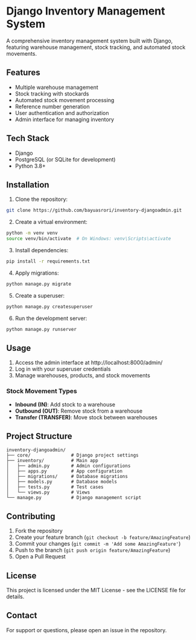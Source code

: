 # Django Inventory Management System

A comprehensive inventory management system built with Django, featuring warehouse management, stock tracking, and automated stock movements.

## Features

- Multiple warehouse management
- Stock tracking with stockards
- Automated stock movement processing
- Reference number generation
- User authentication and authorization
- Admin interface for managing inventory

## Tech Stack

- Django
- PostgreSQL (or SQLite for development)
- Python 3.8+

## Installation

1. Clone the repository:
```bash
git clone https://github.com/bayuasrori/inventory-djangoadmin.git
```

2. Create a virtual environment:
```bash
python -m venv venv
source venv/bin/activate  # On Windows: venv\Scripts\activate
```

3. Install dependencies:
```bash
pip install -r requirements.txt
```

4. Apply migrations:
```bash
python manage.py migrate
```

5. Create a superuser:
```bash
python manage.py createsuperuser
```

6. Run the development server:
```bash
python manage.py runserver
```

## Usage

1. Access the admin interface at http://localhost:8000/admin/
2. Log in with your superuser credentials
3. Manage warehouses, products, and stock movements

### Stock Movement Types

- **Inbound (IN)**: Add stock to a warehouse
- **Outbound (OUT)**: Remove stock from a warehouse
- **Transfer (TRANSFER)**: Move stock between warehouses

## Project Structure

```
inventory-djangoadmin/
├── core/               # Django project settings
├── inventory/          # Main app
│   ├── admin.py        # Admin configurations
│   ├── apps.py         # App configuration
│   ├── migrations/     # Database migrations
│   ├── models.py       # Database models
│   ├── tests.py        # Test cases
│   └── views.py        # Views
└── manage.py           # Django management script
```

## Contributing

1. Fork the repository
2. Create your feature branch (`git checkout -b feature/AmazingFeature`)
3. Commit your changes (`git commit -m 'Add some AmazingFeature'`)
4. Push to the branch (`git push origin feature/AmazingFeature`)
5. Open a Pull Request

## License

This project is licensed under the MIT License - see the LICENSE file for details.

## Contact

For support or questions, please open an issue in the repository.
